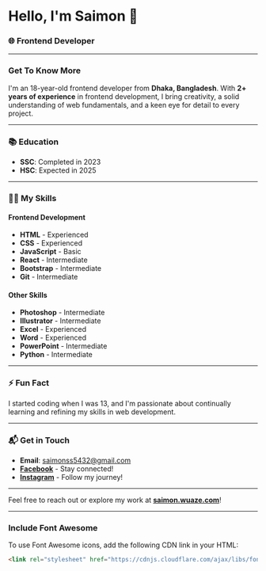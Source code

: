 
# Hello, I'm Saimon 👋

### 🌐 Frontend Developer

---

### Get To Know More
I'm an 18-year-old frontend developer from **Dhaka, Bangladesh**. With **2+ years of experience** in frontend development, I bring creativity, a solid understanding of web fundamentals, and a keen eye for detail to every project.

---

### 📚 Education
- **SSC**: Completed in 2023
- **HSC**: Expected in 2025

---

### 🧑‍💻 My Skills

#### Frontend Development
- **<i class="fab fa-html5"></i> HTML** - Experienced
- **<i class="fab fa-css3-alt"></i> CSS** - Experienced
- **<i class="fab fa-js"></i> JavaScript** - Basic
- **<i class="fab fa-react"></i> React** - Intermediate
- **<i class="fab fa-bootstrap"></i> Bootstrap** - Intermediate
- **<i class="fab fa-git"></i> Git** - Intermediate

#### Other Skills
- **<i class="fab fa-adobe"></i> Photoshop** - Intermediate
- **<i class="fab fa-adobe"></i> Illustrator** - Intermediate
- **<i class="fas fa-table"></i> Excel** - Experienced
- **<i class="fas fa-file-word"></i> Word** - Experienced
- **<i class="fas fa-file-powerpoint"></i> PowerPoint** - Intermediate
- **<i class="fab fa-python"></i> Python** - Intermediate

---

### ⚡ Fun Fact
I started coding when I was 13, and I'm passionate about continually learning and refining my skills in web development.

---

### 📬 Get in Touch
- **Email**: [saimonss5432@gmail.com](mailto:saimonss5432@gmail.com)
- **[Facebook](#)** - Stay connected!
- **[Instagram](#)** - Follow my journey!

---

Feel free to reach out or explore my work at **[saimon.wuaze.com](https://saimon.wuaze.com/)**!

---

### Include Font Awesome
To use Font Awesome icons, add the following CDN link in your HTML:
```html
<link rel="stylesheet" href="https://cdnjs.cloudflare.com/ajax/libs/font-awesome/6.0.0-beta3/css/all.min.css">
```
